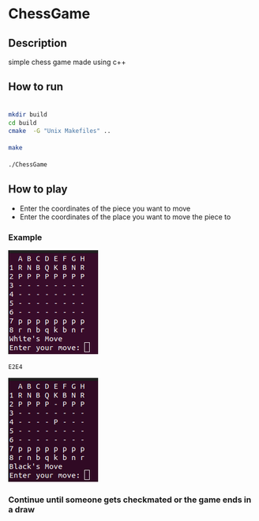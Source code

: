 # ChessGame

## Description

simple chess game made using c++ 

## How to run

```bash

mkdir build
cd build
cmake  -G "Unix Makefiles" ..

make

./ChessGame

```

## How to play

- Enter the coordinates of the piece you want to move
- Enter the coordinates of the place you want to move the piece to

### Example

![Example](images/Board.png)

```bash
E2E4

```
![Example](images/Board2.png)


### Continue until someone gets checkmated or the game ends in a draw
